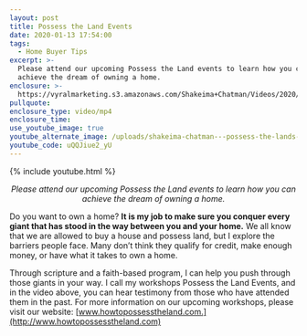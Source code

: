 ```yaml
---
layout: post
title: Possess the Land Events
date: 2020-01-13 17:54:00
tags:
  - Home Buyer Tips
excerpt: >-
  Please attend our upcoming Possess the Land events to learn how you can
  achieve the dream of owning a home.
enclosure: >-
  https://vyralmarketing.s3.amazonaws.com/Shakeima+Chatman/Videos/2020/January+/Possess+the+Land+Events+(1).mp4
pullquote:
enclosure_type: video/mp4
enclosure_time:
use_youtube_image: true
youtube_alternate_image: /uploads/shakeima-chatman---possess-the-lands-workshop-youtube.jpg
youtube_code: uQQJiue2_yU
---
```


{% include youtube.html %}

<p style="text-align: center;"><em>Please attend our upcoming Possess the Land events to learn how you can achieve the dream of owning a home.</em></p>

Do you want to own a home? **It is my job to make sure you conquer every giant that has stood in the way between you and your home.** We all know that we are allowed to buy a house and possess land, but I explore the barriers people face. Many don’t think they qualify for credit, make enough money, or have what it takes to own a home.&nbsp;

Through scripture and a faith-based program, I can help you push through those giants in your way. I call my workshops Possess the Land Events, and in the video above, you can hear testimony from those who have attended them in the past. For more information on our upcoming workshops, please visit our website: [www.howtopossesstheland.com.](http://www.howtopossesstheland.com)

&nbsp;
